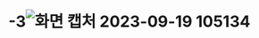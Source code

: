 # -3![화면 캡처 2023-09-19 105134](https://github.com/kimsihyeon24/-3/assets/126483882/73861580-855e-4004-8586-91afe95a9ef3)
